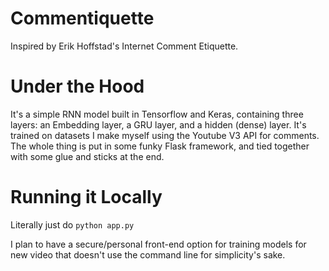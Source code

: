 # Commentiquette
Inspired by Erik Hoffstad's Internet Comment Etiquette.

# Under the Hood
It's a simple RNN model built in Tensorflow and Keras, containing three layers: an Embedding layer, a GRU layer, and a hidden (dense) layer. It's trained on datasets I make myself using the Youtube V3 API for comments.
The whole thing is put in some funky Flask framework, and tied together with some glue and sticks at the end.

# Running it Locally
Literally just do `python app.py`

I plan to have a secure/personal front-end option for training models for new video that doesn't use the command line for simplicity's sake.

